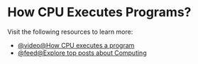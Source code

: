 # How CPU Executes Programs?

Visit the following resources to learn more:

- [@video@How CPU executes a program](https://www.youtube.com/watch?v=XM4lGflQFvA)
- [@feed@Explore top posts about Computing](https://app.daily.dev/tags/computing?ref=roadmapsh)
